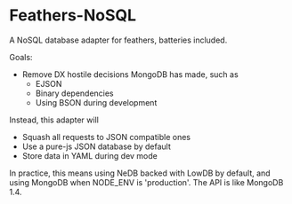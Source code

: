 # Feathers-NoSQL

A NoSQL database adapter for feathers, batteries included.

Goals:

- Remove DX hostile decisions MongoDB has made, such as
  - EJSON
  - Binary dependencies
  - Using BSON during development


Instead, this adapter will

- Squash all requests to JSON compatible ones
 - Use a pure-js JSON database by default
- Store data in YAML during dev mode


In practice, this means using NeDB backed with LowDB by default, and using MongoDB when NODE_ENV is 'production'. The API is like MongoDB 1.4.
